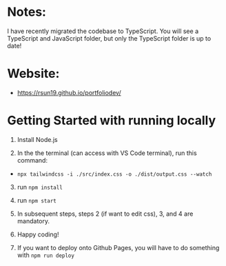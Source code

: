 # Notes:

I have recently migrated the codebase to TypeScript. You will see a TypeScript and JavaScript folder, but only the TypeScript folder is up to date!

# Website:

- https://rsun19.github.io/portfoliodev/

# Getting Started with running locally

1. Install Node.js

2. In the the terminal (can access with VS Code terminal), run this command:

- `npx tailwindcss -i ./src/index.css -o ./dist/output.css --watch`

3. run `npm install`

4. run `npm start`

5. In subsequent steps, steps 2 (if want to edit css), 3, and 4 are mandatory.

6. Happy coding!

7. If you want to deploy onto Github Pages, you will have to do something with `npm run deploy`
